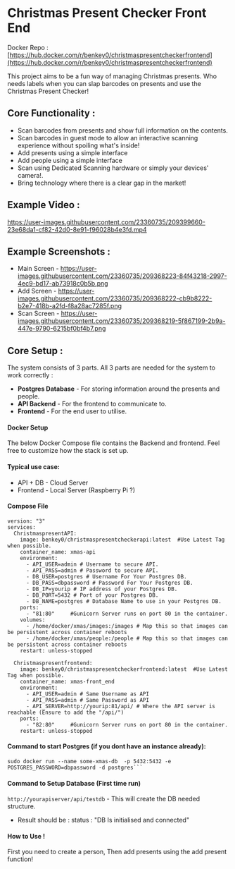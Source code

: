 # Christmas Present Checker Front End

Docker Repo : [https://hub.docker.com/r/benkey0/christmaspresentcheckerfrontend](https://hub.docker.com/r/benkey0/christmaspresentcheckerfrontend)

This project aims to be a fun way of managing Christmas presents. Who needs labels when you can slap barcodes on presents and use the Christmas Present Checker!

## __**Core Functionality :**__

* Scan barcodes from presents and show full information on the contents.
* Scan barcodes in guest mode to allow an interactive scanning experience without spoiling what's inside!
* Add presents using a simple interface
* Add people using a simple interface
* Scan using Dedicated Scanning hardware or simply your devices' camera!.
* Bring technology where there is a clear gap in the market!

## Example Video :

https://user-images.githubusercontent.com/23360735/209399660-23e68da1-cf82-42d0-8e91-f96028b4e3fd.mp4

 
## Example Screenshots :
* Main Screen - https://user-images.githubusercontent.com/23360735/209368223-84f43218-2997-4ec9-bd17-ab73918c0b5b.png
* Add Screen - https://user-images.githubusercontent.com/23360735/209368222-cb9b8222-b2e7-418b-a2fd-f8a28ac7285f.png
* Scan Screen - https://user-images.githubusercontent.com/23360735/209368219-5f867199-2b9a-447e-9790-6215bf0bf4b7.png

## Core Setup :

The system consists of 3 parts. All 3 parts are needed for the system to work correctly : 

*  **Postgres Database** - For storing information around the presents and people. 
* **API Backend** - For the frontend to communicate to.
* **Frontend** - For the end user to utilise.

#### **Docker Setup** 

The below Docker Compose file contains the Backend and frontend.
Feel free to customize how the stack is set up.

#### **Typical use case:**
* API + DB - Cloud Server
* Frontend - Local Server (Raspberry Pi ?)
#### **Compose File** 
```
version: "3"
services:
  ChristmaspresentAPI:
    image: benkey0/christmaspresentcheckerapi:latest  #Use Latest Tag when possible.
    container_name: xmas-api
    environment:
      - API_USER=admin # Username to secure API.
      - API_PASS=admin # Password to secure API.
      - DB_USER=postgres # Username For Your Postgres DB.
      - DB_PASS=dbpassword # Password For Your Postgres DB.
      - DB_IP=yourip # IP address of your Postgres DB.
      - DB_PORT=5432 # Port of your Postgres DB.
      - DB_NAME=postgres # Database Name to use in your Postgres DB. 
    ports:
      - "81:80" 	#Gunicorn Server runs on port 80 in the container. 
    volumes:
      - /home/docker/xmas/images:/images # Map this so that images can be persistent across container reboots
      - /home/docker/xmas/people:/people # Map this so that images can be persistent across container reboots
    restart: unless-stopped
    
  Christmaspresentfrontend:
    image: benkey0/christmaspresentcheckerfrontend:latest  #Use Latest Tag when possible.
    container_name: xmas-front_end
    environment:
      - API_USER=admin # Same Username as API
      - API_PASS=admin # Same Password as API
      - API_SERVER=http://yourip:81/api/ # Where the API server is reachable (Ensure to add the "/api/")
    ports:
      - "82:80" 	#Gunicorn Server runs on port 80 in the container. 
    restart: unless-stopped

```
#### Command to start Postgres (if you dont have an instance already):
```
sudo docker run --name some-xmas-db  -p 5432:5432 -e POSTGRES_PASSWORD=dbpassword -d postgres```
```

#### Command to Setup Database (First time run) 
`http://yourapiserver/api/testdb` - This will create the DB needed structure.
* Result should be : status : "DB Is initialised and connected"
#### How to Use !
First you need to create a person, Then add presents using the add present function!

